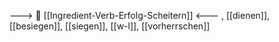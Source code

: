 ---> 🧗 [[Ingredient-Verb-Erfolg-Scheitern]] <---
, [[dienen]], [[besiegen]], [[siegen]], [[w-l]], [[vorherrschen]]